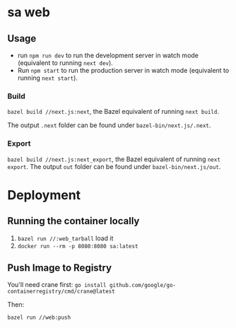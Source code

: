 # sa web

## Usage

* run `npm run dev` to run the development server in watch mode (equivalent to running `next dev`).
* Run `npm start` to run the production server in watch mode (equivalent to running `next start`).

### Build

`bazel build //next.js:next`, the Bazel equivalent of running `next build`.

The output `.next` folder can be found under `bazel-bin/next.js/.next`.

### Export

`bazel build //next.js:next_export`, the Bazel equivalent of running `next export`.
The output `out` folder can be found under `bazel-bin/next.js/out`.

# Deployment

## Running the container locally

1. `bazel run //:web_tarball` load it
2. `docker run --rm -p 8080:8080 sa:latest`

## Push Image to Registry

You'll need crane first: `go install github.com/google/go-containerregistry/cmd/crane@latest`

Then:

`bazel run //web:push`
